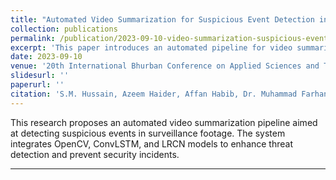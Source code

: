 ```yaml
---
title: "Automated Video Summarization for Suspicious Event Detection in Surveillance Systems"
collection: publications
permalink: /publication/2023-09-10-video-summarization-suspicious-events
excerpt: 'This paper introduces an automated pipeline for video summarization to detect suspicious events in surveillance systems using OpenCV, ConvLSTM, and LRCN models.'
date: 2023-09-10
venue: '20th International Bhurban Conference on Applied Sciences and Technology (IBCAST 23), Islamabad, Pakistan'
slidesurl: ''
paperurl: ''
citation: 'S.M. Hussain, Azeem Haider, Affan Habib, Dr. Muhammad Farhan. (2023). &quot;Automated Video Summarization for Suspicious Event Detection in Surveillance Systems.&quot; <i>20th International Bhurban Conference on Applied Sciences and Technology (IBCAST 23)</i>.'
---
```


This research proposes an automated video summarization pipeline aimed at detecting suspicious events in surveillance footage. The system integrates OpenCV, ConvLSTM, and LRCN models to enhance threat detection and prevent security incidents.

---
